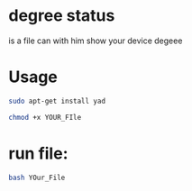 # degree status
is a file can with him show your device degeee
# Usage
```bash
sudo apt-get install yad
```
```bash
chmod +x YOUR_FIle
```
# run file:
```bash
bash YOur_File
```
